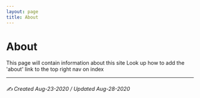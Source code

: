 ```yaml
---
layout: page
title: About
---
```


# About
This page will contain information about this site
Look up how to add the 'about' link to the top right nav on index


---

###### ✍️ Created Aug-23-2020 / Updated Aug-28-2020 